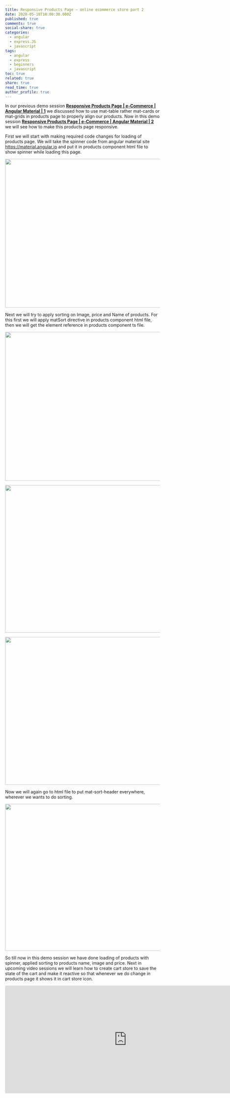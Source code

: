 ```yaml
---
title: Responsive Products Page – online ecommerce store part 2
date: 2020-05-18T10:00:30.000Z
published: true
comments: true
social-share: true
categories:
  - angular
  - express.JS
  - javascript
tags:
  - angular
  - express
  - beginners
  - javascript
toc: true
related: true
share: true
read_time: true
author_profile: true
---
```


<p>In our previous demo session <a href="https://www.youtube.com/watch?v=ID3sxo7NchA&amp;list=PLZed_adPqIJrl9pwlERGhU-RCNOtKqvyD&amp;index=70&amp;t=0s" target="_blank" rel="noopener noreferrer"><strong>Responsive Products Page | e-Commerce | Angular Material | 1</strong></a> we discussed how to use mat-table rather mat-cards or mat-grids in products page to properly align our products. Now in this demo session <a href="https://www.youtube.com/watch?v=tijsesStWGI&amp;list=PLZed_adPqIJrl9pwlERGhU-RCNOtKqvyD&amp;index=71&amp;t=0s" target="_blank" rel="noopener noreferrer"><strong>Responsive Products Page | e-Commerce | Angular Material | 2 </strong></a>we will see how to make this products page responsive.</p>
<p>First we will start with making required code changes for loading of products page. We will take the spinner code from angular material site <a href="https://material.angular.io/">https://material.angular.io</a> and put it in products component html file to show spinner while loading this page.</p>
<p><img class="alignnone size-full wp-image-3306" src="{{ site.baseurl }}/assets/2020/05/R2-1.png" alt="" width="852" height="484" /></p>
<p>Next we will try to apply sorting on Image, price and Name of products. For this first we will apply matSort directive in products component html file, then we will get the element reference in products component ts file.</p>
<p><img class="alignnone size-full wp-image-3306" src="{{ site.baseurl }}/assets/2020/05/R2-1.png" alt="" width="852" height="484" /></p>
<p><img class="alignnone size-full wp-image-3305" src="{{ site.baseurl }}/assets/2020/05/R2-3.png" alt="" width="852" height="480" /></p>
<p><img class="alignnone size-full wp-image-3304" src="{{ site.baseurl }}/assets/2020/05/R2-4.png" alt="" width="854" height="481" /></p>
<p>Now we will again go to html file to put mat-sort-header everywhere, wherever we wants to do sorting.</p>
<p><img class="alignnone size-full wp-image-3303" src="{{ site.baseurl }}/assets/2020/05/R2-5.png" alt="" width="854" height="478" /></p>
<p>So till now in this demo session we have done loading of products with spinner, applied sorting to products name, image and price. Next in upcoming video sessions we will learn how to create cart store to save the state of the cart and make it reactive so that whenever we do change in products page it shows it in cart store icon.</p>
<p><iframe src="https://www.youtube.com/embed/tijsesStWGI" width="790" height="350" frameborder="0" allowfullscreen="allowfullscreen"></iframe></p>
